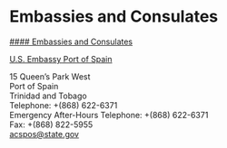 # Embassies and Consulates

[#### Embassies and Consulates](javascript:void(0); "Embassies and Consulates")

[U.S. Embassy Port of Spain](https://tt.usembassy.gov/)

15 Queen’s Park West  
Port of Spain  
Trinidad and Tobago  
Telephone: +(868) 622-6371  
Emergency After-Hours Telephone: +(868) 622-6371  
Fax: +(868) 822-5955  
[acspos@state.gov](mailto:acspos@state.gov)